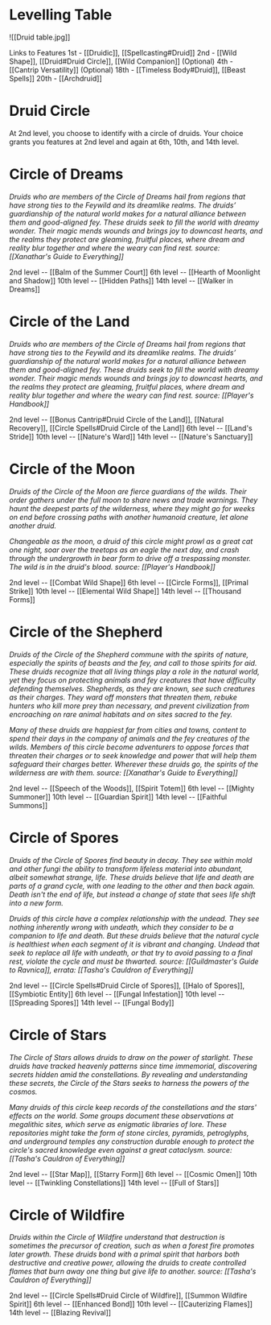 # Levelling Table

![[Druid table.jpg]]

Links to Features
1st - [[Druidic]], [[Spellcasting#Druid]]
2nd - [[Wild Shape]], [[Druid#Druid Circle]], [[Wild Companion]] (Optional)
4th - [[Cantrip Versatility]] (Optional)
18th - [[Timeless Body#Druid]], [[Beast Spells]]
20th - [[Archdruid]]


# Druid Circle

At 2nd level, you choose to identify with a circle of druids. Your choice grants you features at 2nd level and again at 6th, 10th, and 14th level.

# Circle of Dreams
*Druids who are members of the Circle of Dreams hail from regions that have strong ties to the Feywild and its dreamlike realms. The druids’ guardianship of the natural world makes for a natural alliance between them and good-aligned fey. These druids seek to fill the world with dreamy wonder. Their magic mends wounds and brings joy to downcast hearts, and the realms they protect are gleaming, fruitful places, where dream and reality blur together and where the weary can find rest.*
*source: [[Xanathar's Guide to Everything]]*

2nd level -- [[Balm of the Summer Court]]
6th level -- [[Hearth of Moonlight and Shadow]]
10th level -- [[Hidden Paths]]
14th level -- [[Walker in Dreams]]

# Circle of the Land
*Druids who are members of the Circle of Dreams hail from regions that have strong ties to the Feywild and its dreamlike realms. The druids’ guardianship of the natural world makes for a natural alliance between them and good-aligned fey. These druids seek to fill the world with dreamy wonder. Their magic mends wounds and brings joy to downcast hearts, and the realms they protect are gleaming, fruitful places, where dream and reality blur together and where the weary can find rest.*
*source: [[Player's Handbook]]*

2nd level -- [[Bonus Cantrip#Druid Circle of the Land]], [[Natural Recovery]], [[Circle Spells#Druid Circle of the Land]]
6th level -- [[Land's Stride]]
10th level -- [[Nature's Ward]]
14th level -- [[Nature's Sanctuary]]

# Circle of the Moon
*Druids of the Circle of the Moon are fierce guardians of the wilds. Their order gathers under the full moon to share news and trade warnings. They haunt the deepest parts of the wilderness, where they might go for weeks on end before crossing paths with another humanoid creature, let alone another druid.*

*Changeable as the moon, a druid of this circle might prowl as a great cat one night, soar over the treetops as an eagle the next day, and crash through the undergrowth in bear form to drive off a trespassing monster. The wild is in the druid's blood.*
*source: [[Player's Handbook]]*

2nd level -- [[Combat Wild Shape]]
6th level -- [[Circle Forms]], [[Primal Strike]]
10th level -- [[Elemental Wild Shape]]
14th level -- [[Thousand Forms]]

# Circle of the Shepherd
*Druids of the Circle of the Shepherd commune with the spirits of nature, especially the spirits of beasts and the fey, and call to those spirits for aid. These druids recognize that all living things play a role in the natural world, yet they focus on protecting animals and fey creatures that have difficulty defending themselves. Shepherds, as they are known, see such creatures as their charges. They ward off monsters that threaten them, rebuke hunters who kill more prey than necessary, and prevent civilization from encroaching on rare animal habitats and on sites sacred to the fey.*

*Many of these druids are happiest far from cities and towns, content to spend their days in the company of animals and the fey creatures of the wilds. Members of this circle become adventurers to oppose forces that threaten their charges or to seek knowledge and power that will help them safeguard their charges better. Wherever these druids go, the spirits of the wilderness are with them.*
*source: [[Xanathar's Guide to Everything]]*

2nd level -- [[Speech of the Woods]], [[Spirit Totem]]
6th level -- [[Mighty Summoner]]
10th level -- [[Guardian Spirit]]
14th level -- [[Faithful Summons]]

# Circle of Spores
*Druids of the Circle of Spores find beauty in decay. They see within mold and other fungi the ability to transform lifeless material into abundant, albeit somewhat strange, life. These druids believe that life and death are parts of a grand cycle, with one leading to the other and then back again. Death isn't the end of life, but instead a change of state that sees life shift into a new form.*

*Druids of this circle have a complex relationship with the undead. They see nothing inherently wrong with undeath, which they consider to be a companion to life and death. But these druids believe that the natural cycle is healthiest when each segment of it is vibrant and changing. Undead that seek to replace all life with undeath, or that try to avoid passing to a final rest, violate the cycle and must be thwarted.*
*source: [[Guildmaster's Guide to Ravnica]], errata: [[Tasha's Cauldron of Everything]]*

2nd level -- [[Circle Spells#Druid Circle of Spores]], [[Halo of Spores]], [[Symbiotic Entity]]
6th level -- [[Fungal Infestation]]
10th level -- [[Spreading Spores]]
14th level -- [[Fungal Body]]

# Circle of Stars
*The Circle of Stars allows druids to draw on the power of starlight. These druids have tracked heavenly patterns since time immemorial, discovering secrets hidden amid the constellations. By revealing and understanding these secrets, the Circle of the Stars seeks to harness the powers of the cosmos.*

*Many druids of this circle keep records of the constellations and the stars' effects on the world. Some groups document these observations at megalithic sites, which serve as enigmatic libraries of lore. These repositories might take the form of stone circles, pyramids, petroglyphs, and underground temples any construction durable enough to protect the circle's sacred knowledge even against a great cataclysm.*
*source: [[Tasha's Cauldron of Everything]]*

2nd level -- [[Star Map]], [[Starry Form]]
6th level -- [[Cosmic Omen]]
10th level -- [[Twinkling Constellations]]
14th level -- [[Full of Stars]]

# Circle of Wildfire
*Druids within the Circle of Wildfire understand that destruction is sometimes the precursor of creation, such as when a forest fire promotes later growth. These druids bond with a primal spirit that harbors both destructive and creative power, allowing the druids to create controlled flames that burn away one thing but give life to another.*
*source: [[Tasha's Cauldron of Everything]]*

2nd level -- [[Circle Spells#Druid Circle of Wildfire]], [[Summon Wildfire Spirit]]
6th level -- [[Enhanced Bond]]
10th level -- [[Cauterizing Flames]]
14th level -- [[Blazing Revival]]